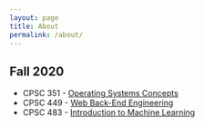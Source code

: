 ```yaml
---
layout: page
title: About
permalink: /about/
---
```


## Fall 2020

* CPSC 351 - [Operating Systems Concepts](https://sites.google.com/view/cpsc-351)
* CPSC 449 - [Web Back-End Engineering](https://sites.google.com/view/cpsc-449)
* CPSC 483 - [Introduction to Machine Learning](https://sites.google.com/view/cpsc-483)

